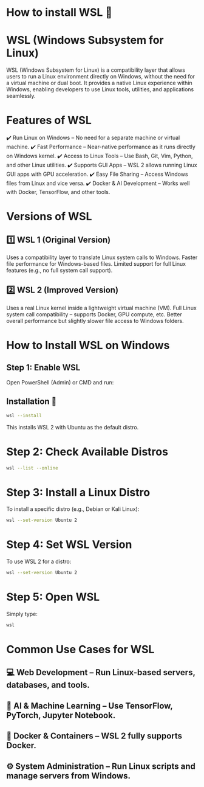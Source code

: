 # How to install WSL 🚀
# WSL (Windows Subsystem for Linux)
WSL (Windows Subsystem for Linux) is a compatibility layer that allows users to run a Linux environment directly on Windows, without the need for a virtual machine or dual boot. It provides a native Linux experience within Windows, enabling developers to use Linux tools, utilities, and applications seamlessly.

 # Features of WSL
✔️ Run Linux on Windows – No need for a separate machine or virtual machine.
✔️ Fast Performance – Near-native performance as it runs directly on Windows kernel.
✔️ Access to Linux Tools – Use Bash, Git, Vim, Python, and other Linux utilities.
✔️ Supports GUI Apps – WSL 2 allows running Linux GUI apps with GPU acceleration.
✔️ Easy File Sharing – Access Windows files from Linux and vice versa.
✔️ Docker & AI Development – Works well with Docker, TensorFlow, and other tools.
# Versions of WSL
## 1️⃣ WSL 1 (Original Version)
Uses a compatibility layer to translate Linux system calls to Windows.
Faster file performance for Windows-based files.
Limited support for full Linux features (e.g., no full system call support).
 ## 2️⃣ WSL 2 (Improved Version)
Uses a real Linux kernel inside a lightweight virtual machine (VM).
Full Linux system call compatibility – supports Docker, GPU compute, etc.
Better overall performance but slightly slower file access to Windows folders.

# How to Install WSL on Windows
## Step 1: Enable WSL
Open PowerShell (Admin) or CMD and run:
## Installation 🔧
```bash
wsl --install
```
This installs WSL 2 with Ubuntu as the default distro.
# Step 2: Check Available Distros
```bash
wsl --list --online
```
# Step 3: Install a Linux Distro
To install a specific distro (e.g., Debian or Kali Linux):
```bash
wsl --set-version Ubuntu 2
```
# Step 4: Set WSL Version
To use WSL 2 for a distro:
```bash
wsl --set-version Ubuntu 2
```
# Step 5: Open WSL
Simply type:
```bash
wsl
```

# Common Use Cases for WSL
## 💻 Web Development – Run Linux-based servers, databases, and tools.
## 🐍 AI & Machine Learning – Use TensorFlow, PyTorch, Jupyter Notebook.
## 🐳 Docker & Containers – WSL 2 fully supports Docker.
## ⚙️ System Administration – Run Linux scripts and manage servers from Windows.
